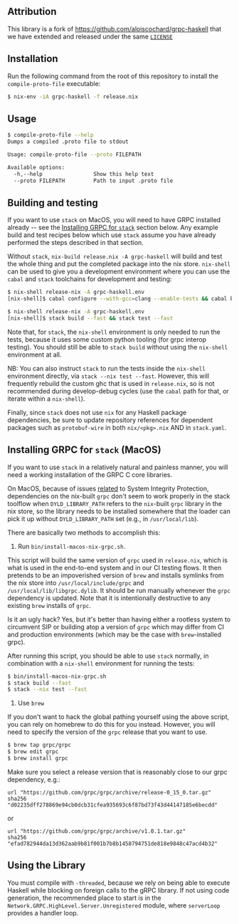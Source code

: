 Attribution
-----------

This library is a fork of https://github.com/aloiscochard/grpc-haskell that we
have extended and released under the same [`LICENSE`](./LICENSE)

Installation
------------

Run the following command from the root of this repository to install the
`compile-proto-file` executable:

```bash
$ nix-env -iA grpc-haskell -f release.nix
```

Usage
-----

```bash
$ compile-proto-file --help
Dumps a compiled .proto file to stdout

Usage: compile-proto-file --proto FILEPATH

Available options:
  -h,--help                Show this help text
  --proto FILEPATH         Path to input .proto file
```

Building and testing
--------------------

If you want to use `stack` on MacOS, you will need to have GRPC installed
already -- see the [Installing GRPC for `stack`](#stackgrpc) section below. Any
example build and test recipes below which use `stack` assume you have already
performed the steps described in that section.

Without `stack`, `nix-build release.nix -A grpc-haskell` will build and test the
whole thing and put the completed package into the nix store. `nix-shell` can be
used to give you a development environment where you can use the `cabal` and
`stack` toolchains for development and testing:

```bash
$ nix-shell release-nix -A grpc-haskell.env
[nix-shell]$ cabal configure --with-gcc=clang --enable-tests && cabal build && cabal test
```

```bash
$ nix-shell release-nix -A grpc-haskell.env
[nix-shell]$ stack build --fast && stack test --fast
```

Note that, for `stack`, the `nix-shell` environment is only needed to run the
tests, because it uses some custom python tooling (for grpc interop
testing). You should still be able to `stack build` without using the
`nix-shell` environment at all.

NB: You can also instruct `stack` to run the tests inside the `nix-shell`
environment directly, via `stack --nix test --fast`. However, this will
frequently rebuild the custom ghc that is used in `release.nix`, so is not
recommended during develop-debug cycles (use the `cabal` path for that, or
iterate within a `nix-shell`).

Finally, since `stack` does not use `nix` for any Haskell package dependencies,
be sure to update repository references for dependent packages such as
`protobuf-wire` in both `nix/<pkg>.nix` AND in `stack.yaml`.

<a name="stackgrpc"></a>Installing GRPC for `stack` (MacOS)
-----------------------------------------------------------

If you want to use `stack` in a relatively natural and painless manner, you will
need a working installation of the GRPC C core libraries.

On MacOS, because of
issues [related](https://github.com/commercialhaskell/stack/issues/1161) to
System Integrity Protection, dependencies on the nix-built `grpc` don't seem to
work properly in the stack toolflow when `DYLD_LIBRARY_PATH` refers to the
`nix`-built `grpc` library in the nix store, so the library needs to be
installed somewhere that the loader can pick it up without `DYLD_LIBRARY_PATH`
set (e.g., in `/usr/local/lib`).

There are basically two methods to accomplish this:

1. Run `bin/install-macos-nix-grpc.sh`.

  This script will build the same version of `grpc` used in `release.nix`, which
  is what is used in the end-to-end system and in our CI testing flows. It then
  pretends to be an impoverished version of `brew` and installs symlinks from
  the nix store into `/usr/local/include/grpc` and
  `/usr/local/lib/libgrpc.dylib`. It should be run manually whenever the `grpc`
  dependency is updated. Note that it is intentionally destructive to any
  existing `brew` installs of `grpc`.

  Is it an ugly hack? Yes, but it's better than having either a rootless system
  to circumvent SIP or building atop a version of `grpc` which may differ from
  CI and production environments (which may be the case with `brew`-installed
  grpc).

  After running this script, you should be able to use `stack` normally, in
  combination with a `nix-shell` environment for running the tests:

  ```bash
  $ bin/install-macos-nix-grpc.sh
  $ stack build --fast
  $ stack --nix test --fast
  ```

1. Use `brew`

  If you don't want to hack the global pathing yourself using the above script,
  you can rely on homebrew to do this for you instead. However, you will need to
  specify the version of the `grpc` release that you want to use.

  ```bash
  $ brew tap grpc/grpc
  $ brew edit grpc
  $ brew install grpc
  ```

  Make sure you select a release version that is reasonably close to our grpc
  dependency, e.g.:

  ```
  url "https://github.com/grpc/grpc/archive/release-0_15_0.tar.gz"
  sha256 "d02235dff278869e94cb0dcb31cfea935693c6f87bd73f43d44147185e6becdd"
  ```

  or

  ```
  url "https://github.com/grpc/grpc/archive/v1.0.1.tar.gz"
  sha256 "efad782944da13d362aab9b81f001b7b8b1458794751de818e9848c47acd4b32"
  ```

Using the Library
-----------------

You must compile with `-threaded`, because we rely on being able to execute
Haskell while blocking on foreign calls to the gRPC library. If not using code
generation, the recommended place to start is in the
`Network.GRPC.HighLevel.Server.Unregistered` module, where `serverLoop` provides
a handler loop.
